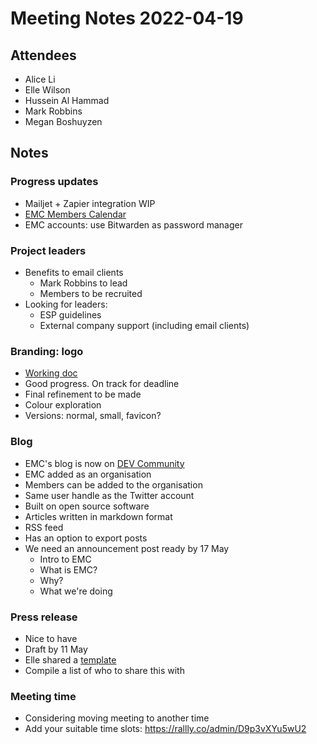 # Meeting Notes 2022-04-19

## Attendees

- Alice Li
- Elle Wilson
- Hussein Al Hammad
- Mark Robbins
- Megan Boshuyzen

## Notes

### Progress updates

- Mailjet + Zapier integration WIP
- [EMC Members Calendar](https://calendar.google.com/calendar/u/5?cid=YTUyY3E0ZnEwYTVhdXIyb3FqNG9sN29zaGtAZ3JvdXAuY2FsZW5kYXIuZ29vZ2xlLmNvbQ)
- EMC accounts: use Bitwarden as password manager

### Project leaders

- Benefits to email clients
  - Mark Robbins to lead
  - Members to be recruited
- Looking for leaders:
  - ESP guidelines
  - External company support (including email clients)

### Branding: logo

- [Working doc](https://docs.google.com/document/d/1NYzHAHd_pzp5V9UC4ylXPrGHf1Q9KBiroWBnzsE1Mws/edit?usp=sharing)
- Good progress. On track for deadline
- Final refinement to be made
- Colour exploration
- Versions: normal, small, favicon?

### Blog

- EMC's blog is now on [DEV Community](https://dev.to/emailmarkup)
- EMC added as an organisation
- Members can be added to the organisation
- Same user handle as the Twitter account
- Built on open source software
- Articles written in markdown format
- RSS feed
- Has an option to export posts
- We need an announcement post ready by 17 May
  - Intro to EMC
  - What is EMC?
  - Why?
  - What we're doing

### Press release

- Nice to have
- Draft by 11 May
- Elle shared a [template](https://docs.google.com/document/d/1X7Pps4Uh5uRUPB7RYAXSx4bt5OUSwMzQB_HuqZPzjgA/edit?usp=sharing)
- Compile a list of who to share this with

### Meeting time

- Considering moving meeting to another time
- Add your suitable time slots: https://rallly.co/admin/D9p3vXYu5wU2
